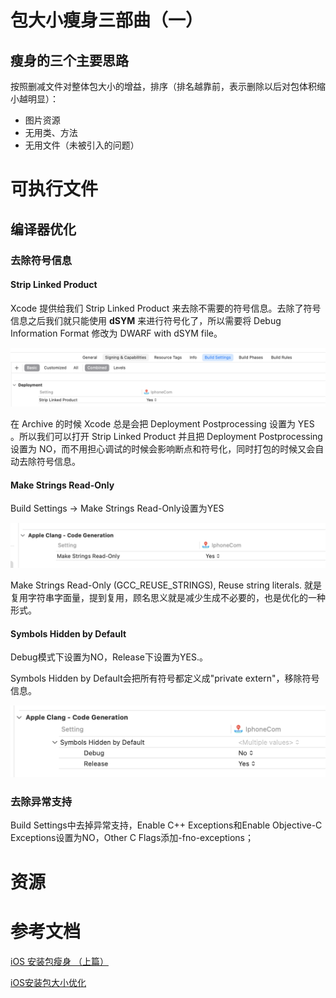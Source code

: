 # 包大小瘦身三部曲（一）

## 瘦身的三个主要思路

按照删减文件对整体包大小的增益，排序（排名越靠前，表示删除以后对包体积缩小越明显）：
- 图片资源
- 无用类、方法
- 无用文件（未被引入的问题）



# 可执行文件

## 编译器优化

### 去除符号信息

#### **Strip Linked Product**

Xcode 提供给我们 Strip Linked Product 来去除不需要的符号信息。去除了符号信息之后我们就只能使用 **dSYM** 来进行符号化了，所以需要将 Debug Information Format 修改为 DWARF with dSYM file。

<img src="包大小瘦身三部曲（一）.assets/image-20220829153825550.png" alt="image-20220829153825550" style="zoom:50%;" />

在 Archive 的时候 Xcode 总是会把 Deployment Postprocessing 设置为 YES 。所以我们可以打开 Strip Linked Product 并且把 Deployment Postprocessing 设置为 NO，而不用担心调试的时候会影响断点和符号化，同时打包的时候又会自动去除符号信息。



#### Make Strings Read-Only

Build Settings -> Make Strings Read-Only设置为YES

<img src="包大小瘦身三部曲（一）.assets/image-20220829154337090.png" alt="image-20220829154337090" style="zoom:50%;" />

Make Strings Read-Only (GCC_REUSE_STRINGS), Reuse string literals. 就是复用字符串字面量，提到复用，顾名思义就是减少生成不必要的，也是优化的一种形式。



####  Symbols Hidden by Default

Debug模式下设置为NO，Release下设置为YES.。

Symbols Hidden by Default会把所有符号都定义成"private extern"，移除符号信息。

<img src="包大小瘦身三部曲（一）.assets/image-20220829154745742.png" alt="image-20220829154745742" style="zoom:50%;" />

### 去除异常支持

Build Settings中去掉异常支持，Enable C++ Exceptions和Enable Objective-C Exceptions设置为NO，Other C Flags添加-fno-exceptions；



# 资源



# 参考文档

[iOS 安装包瘦身 （上篇）](https://zhuanlan.zhihu.com/p/52572207)

[iOS安装包大小优化](https://www.jianshu.com/p/a76ba49b270f)

